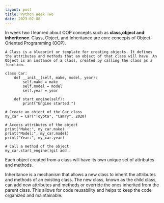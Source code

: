 ```yaml
---
layout: post
title: Python Week Two
date: 2023-02-08
---
```


In week two I leanred about OOP concepts such as **class,object and inheritence**. Class, Object, and Inheritance are core concepts of Object-Oriented Programming (OOP). 

```
A Class is a blueprint or template for creating objects. It defines the attributes and methods that an object of that class will have. An Object is an instance of a class, created by calling the class as a function.

class Car:
    def __init__(self, make, model, year):
        self.make = make
        self.model = model
        self.year = year

    def start_engine(self):
        print("Engine started.")

# Create an object of the Car class
my_car = Car("Toyota", "Camry", 2020)

# Access attributes of the object
print("Make:", my_car.make)
print("Model:", my_car.model)
print("Year:", my_car.year)

# Call a method of the object
my_car.start_engine()git add .
```
 Each object created from a class will have its own unique set of attributes and methods.
 
 Inheritance is a mechanism that allows a new class to inherit the attributes and methods of an existing class. The new class, known as the child class, can add new attributes and methods or override the ones inherited from the parent class. This allows for code reusability and helps to keep the code organized and maintainable.
  
